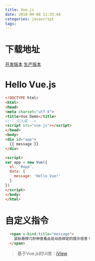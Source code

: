 ```yaml
---
title: Vue.js
date: 2018-09-08 11:33:44
categories: javascript
tags:
---
```


# 下载地址

[开发版本](https://vuejs.org/js/vue.js)
[生产版本](https://vuejs.org/js/vue.min.js)


# Hello Vue.js

```html
<!DOCTYPE html>
<html>
<head>
<meta charset="utf-8">
<title>Vue Demo</title>
<!-- 引入库 -->
<script src="vue.js"></script>
</head>
<body>
<div id="app">
  {{ message }}
</div>

<script>
var app = new Vue({
  el: '#app',
  data: {
    message: 'Hello Vue!'
  }
})
</script>
</body>
</html>
```


# 自定义指令

```html
  <span v-bind:title="message">
    鼠标悬停几秒钟查看此处动态绑定的提示信息！
  </span>
```


> 基于Vue.js的UI库：[iView](http://v2.iviewui.com/docs/guide/start)
